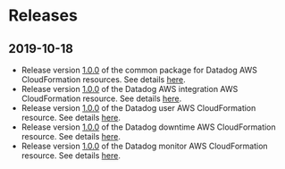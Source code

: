 # Releases

## 2019-10-18

- Release version [1.0.0](https://github.com/DataDog/datadog-cloudformation-resources/releases/tag/datadog-cloudformation-common-1.0.0) of the common package for Datadog AWS CloudFormation resources. See details [here](https://github.com/DataDog/datadog-cloudformation-resources/blob/master/datadog-cloudformation-common/CHANGELOG.md#100).
- Release version [1.0.0](https://github.com/DataDog/datadog-cloudformation-resources/releases/tag/datadog-integrations-aws-1.0.0) of the Datadog AWS integration AWS CloudFormation resource. See details [here](https://github.com/DataDog/datadog-cloudformation-resources/blob/master/datadog-integrations-aws-handler/CHANGELOG.md#100).
- Release version [1.0.0](https://github.com/DataDog/datadog-cloudformation-resources/releases/tag/datadog-iam-user-1.0.0) of the Datadog user AWS CloudFormation resource. See details [here](https://github.com/DataDog/datadog-cloudformation-resources/blob/master/datadog-iam-user-handler/CHANGELOG.md#100).
- Release version [1.0.0](https://github.com/DataDog/datadog-cloudformation-resources/releases/tag/datadog-monitors-downtime-1.0.0) of the Datadog downtime AWS CloudFormation resource. See details [here](https://github.com/DataDog/datadog-cloudformation-resources/blob/master/datadog-monitors-downtime-handler/CHANGELOG.md#100).
- Release version [1.0.0](https://github.com/DataDog/datadog-cloudformation-resources/releases/tag/datadog-monitors-monitor-1.0.0) of the Datadog monitor AWS CloudFormation resource. See details [here](https://github.com/DataDog/datadog-cloudformation-resources/blob/master/datadog-monitors-monitor-handler/CHANGELOG.md#100).
